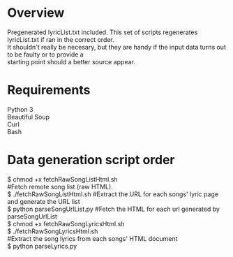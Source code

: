 # Overview
Pregenerated lyricList.txt included. This set of scripts regenerates lyricList.txt if ran in the correct order.  
It shouldn't really be necesary, but they are handy if the input data turns out to be faulty or to provide a  
starting point should a better source appear.  

# Requirements
Python 3  
Beautiful Soup  
Curl  
Bash  

# Data generation script order  
$ chmod +x fetchRawSongListHtml.sh  
#Fetch remote song list (raw HTML).  
$ ./fetchRawSongListHtml.sh
#Extract the URL for each songs' lyric page and generate the URL list  
$ python parseSongUrlList.py 
#Fetch the HTML for each url generated by parseSongUrlList  
$ chmod +x fetchRawSongLyricsHtml.sh  
$ ./fetchRawSongLyricsHtml.sh    
#Extract the song lyrics from each songs' HTML document  
$ python parseLyrics.py                 

